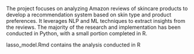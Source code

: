 The project focuses on analyzing Amazon reviews of skincare products to develop a recommendation system based on skin type and product preferences. It leverages NLP and ML techniques to extract insights from the reviews. The majority of the research and implementation has been conducted in Python, with a small portion completed in R.

lasso_model.Rmd contains the analysis conducted in R

